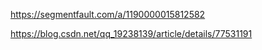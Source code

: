 https://segmentfault.com/a/1190000015812582

https://blog.csdn.net/qq_19238139/article/details/77531191